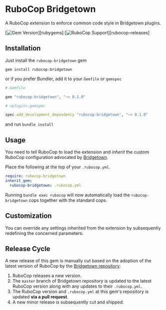 # RuboCop Bridgetown

A RuboCop extension to enforce common code style in Bridgetown plugins.

[![Gem Version](https://img.shields.io/gem/v/rubocop-bridgetown.svg?label=Latest%20Release)][rubygems]
[![RuboCop Support](https://img.shields.io/badge/Rubocop%20Support-0.68.0%20--%200.80.x-green.svg)][rubocop-releases]


## Installation

Just install the `rubocop-bridgetown` gem

```
gem install rubocop-bridgetown
```

or if you prefer Bundler, add it to your `Gemfile` or `gemspec`

```ruby
# Gemfile

gem "rubocop-bridgetown", "~> 0.1.0"
```
```ruby
# <plugin>.gemspec

spec.add_development_dependency "rubocop-bridgetown", "~> 0.1.0"
```
and run `bundle install`


## Usage

You need to tell RuboCop to load the extension and *inherit* the custom RuboCop configuration advocated by
[Bridgetown](https://github.com/bridgetown).

Place the following at the top of your `.rubocop.yml`.

```yaml
require: rubocop-bridgetown
inherit_gem:
  rubocop-bridgetown: .rubocop.yml
```

Running `bundle exec rubocop` will now automatically load the `rubocop-bridgetown` cops together with the standard cops.


## Customization

You can override any settings inherited from the extension by subsequently redefining the concerned parameters.


## Release Cycle

A new release of this gem is manually cut based on the adoption of the latest version of RuboCop by the [Bridgetown repository](https://github.com/bridgetownrb/bridgetown):

  1. RuboCop releases a new version.
  2. The `master` branch of Bridgetown repository is updated to the latest RuboCop version along with any updates to their `.rubocop.yml`.
  3. The RuboCop version and `.rubocop.yml` at this gem's repository is updated **via a pull request**.
  4. A new minor release is subsequently cut and shipped.
